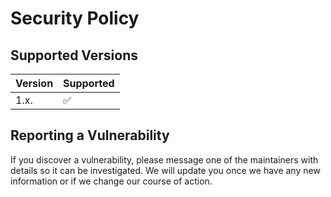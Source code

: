 # Security Policy

## Supported Versions


| Version | Supported          |
| ------- | ------------------ |
| 1.x.    | :white_check_mark: |

## Reporting a Vulnerability

If you discover a vulnerability, please message one of the maintainers with details so it can be investigated. We will update you once we have any new information or if we change our course of action.
